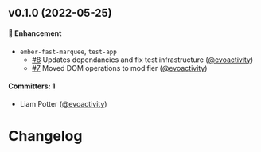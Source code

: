 
## v0.1.0 (2022-05-25)

#### :rocket: Enhancement
* `ember-fast-marquee`, `test-app`
  * [#8](https://github.com/evoactivity/ember-fast-marquee/pull/8) Updates dependancies and fix test infrastructure ([@evoactivity](https://github.com/evoactivity))
  * [#7](https://github.com/evoactivity/ember-fast-marquee/pull/7) Moved DOM operations to modifier ([@evoactivity](https://github.com/evoactivity))

#### Committers: 1
- Liam Potter ([@evoactivity](https://github.com/evoactivity))

# Changelog
